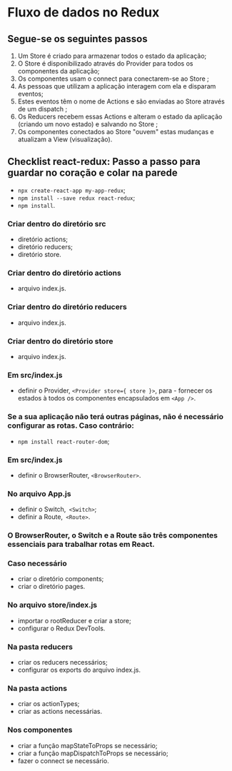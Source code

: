 # Fluxo de dados no Redux

## Segue-se os seguintes passos

1. Um Store é criado para armazenar todos o estado da aplicação;
2. O Store é disponibilizado através do Provider para todos os componentes da aplicação;
3. Os componentes usam o connect para conectarem-se ao Store ;
4. As pessoas que utilizam a aplicação interagem com ela e disparam eventos;
5. Estes eventos têm o nome de Actions e são enviadas ao Store através de um dispatch ;
6. Os Reducers recebem essas Actions e alteram o estado da aplicação (criando um novo estado) e salvando no Store ;
7. Os componentes conectados ao Store "ouvem" estas mudanças e atualizam a View (visualização).

## Checklist react-redux: Passo a passo para guardar no coração e colar na parede

- `npx create-react-app my-app-redux`;
- `npm install --save redux react-redux`;
- `npm install`.

### Criar dentro do diretório src

- diretório actions;
- diretório reducers;
- diretório store.

### Criar dentro do diretório actions

- arquivo index.js.

### Criar dentro do diretório reducers

- arquivo index.js.

### Criar dentro do diretório store

- arquivo index.js.

### Em src/index.js

- definir o Provider, `<Provider store={ store }>`, para - fornecer os estados à todos os componentes encapsulados em `<App />`.

### **Se a sua aplicação não terá outras páginas, não é necessário configurar as rotas. Caso contrário:**

- `npm install react-router-dom`;

### Em src/index.js

- definir o BrowserRouter, `<BrowserRouter>`.

### No arquivo App.js

- definir o Switch,` <Switch>`;
- definir a Route,` <Route>`.

### **O BrowserRouter, o Switch e a Route são três componentes essenciais para trabalhar rotas em React.**

### Caso necessário

- criar o diretório components;
- criar o diretório pages.

### No arquivo store/index.js

- importar o rootReducer e criar a store;
- configurar o Redux DevTools.

### Na pasta reducers

- criar os reducers necessários;
- configurar os exports do arquivo index.js.

### Na pasta actions

- criar os actionTypes;
- criar as actions necessárias.

### Nos componentes

- criar a função mapStateToProps se necessário;
- criar a função mapDispatchToProps se necessário;
- fazer o connect se necessário.
